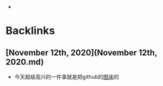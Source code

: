 - 

# Backlinks
## [November 12th, 2020](November 12th, 2020.md)
- 今天超级高兴的一件事就是把github的[图床](图床.md)的

